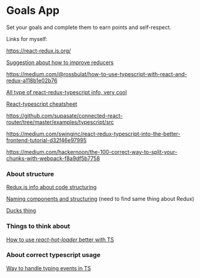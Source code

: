 # Goals App

Set your goals and complete them to earn points and self-respect.

Links for myself:

https://react-redux.js.org/

[Suggestion about how to improve reducers](https://github.com/epeli/immer-reducer)

https://medium.com/@rossbulat/how-to-use-typescript-with-react-and-redux-a118b1e02b76

[All type of react-redux-typescript info, very cool](https://github.com/piotrwitek/react-redux-typescript-guide#recipes)

[React-typescript cheatsheet](https://github.com/typescript-cheatsheets/react-typescript-cheatsheet)

https://github.com/supasate/connected-react-router/tree/master/examples/typescript/src

https://medium.com/swinginc/react-redux-typescript-into-the-better-frontend-tutorial-d32f46e97995

https://medium.com/hackernoon/the-100-correct-way-to-split-your-chunks-with-webpack-f8a9df5b7758

### About structure

[Redux.js info about code structuring](https://redux.js.org/faq/code-structure)

[Naming components and structuring](https://hackernoon.com/structuring-projects-and-naming-components-in-react-1261b6e18d76)
 (need to find same thing about Redux)
 
[Ducks thing](https://github.com/erikras/ducks-modular-redux)

### Things to think about

[How to use *react-hot-loader* better with TS](https://github.com/gaearon/react-hot-loader#typescript)

### About correct typescript usage
[Way to handle typing events in TS](https://stackoverflow.com/questions/45089866/specifying-onclick-event-type-with-typescript-and-react-konva/45106836#45106836)
